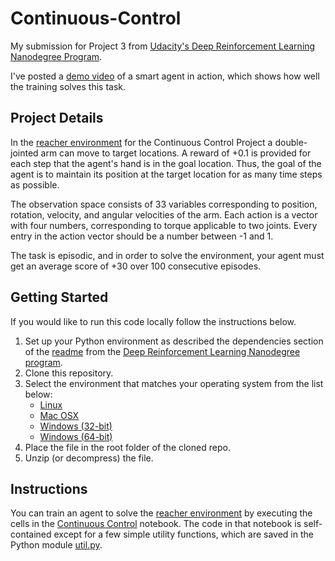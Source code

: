 # Continuous-Control
My submission for Project 3 from [Udacity's Deep Reinforcement Learning Nanodegree Program](https://www.udacity.com/course/deep-reinforcement-learning-nanodegree--nd893).  

I've posted a [demo video](https://youtu.be/_FgT5huJuw8) of a smart agent in action, which shows how well the training solves this task.

## Project Details

In the [reacher environment](https://github.com/Unity-Technologies/ml-agents/blob/master/docs/Learning-Environment-Examples.md#reacher) for the Continuous Control Project a double-jointed arm can move to target locations. 
A reward of +0.1 is provided for each step that the agent's hand is in the goal location. 
Thus, the goal of the agent is to maintain its position at the target location for as many time steps as possible.

The observation space consists of 33 variables corresponding to position, rotation, velocity, and angular 
velocities of the arm. Each action is a vector with four numbers, corresponding to torque applicable to two 
joints. Every entry in the action vector should be a number between -1 and 1.

The task is episodic, and in order to solve the environment, your agent must get an average score of +30 over 100 consecutive episodes.

## Getting Started

If you would like to run this code locally follow the instructions below.

1. Set up your Python environment as described the dependencies section of the [readme](https://github.com/udacity/deep-reinforcement-learning) from the [Deep Reinforcement Learning Nanodegree program](https://www.udacity.com/course/deep-reinforcement-learning-nanodegree--nd893). 
2. Clone this repository.
3. Select the environment that matches your operating system from the list below:
    - [Linux](https://s3-us-west-1.amazonaws.com/udacity-drlnd/P2/Reacher/Reacher_Linux.zip)
    - [Mac OSX](https://s3-us-west-1.amazonaws.com/udacity-drlnd/P2/Reacher/Reacher.app.zip)
    - [Windows (32-bit)](https://s3-us-west-1.amazonaws.com/udacity-drlnd/P2/Reacher/Reacher_Windows_x86.zip)
    - [Windows (64-bit)](https://s3-us-west-1.amazonaws.com/udacity-drlnd/P2/Reacher/Reacher_Windows_x86_64.zip)
4. Place the file in the root folder of the cloned repo.
5. Unzip (or decompress) the file.

## Instructions

You can train an agent to solve the [reacher environment](https://github.com/Unity-Technologies/ml-agents/blob/master/docs/Learning-Environment-Examples.md#reacher) by executing the cells in the 
[Continuous Control](https://nbviewer.jupyter.org/github/bobflagg/Continuous-Control/blob/master/01-Continuous-Control-with-DDPG.ipynb) notebook.  The code in that notebook is self-contained except for a few simple utility functions, which are saved in the Python module [util.py](https://github.com/bobflagg/Continuous-Control/blob/master/util.py).
